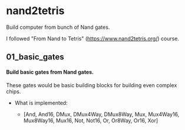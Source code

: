 # nand2tetris
Build computer from bunch of Nand gates.

I followed "From Nand to Tetris" (https://www.nand2tetris.org/) course. 


## 01_basic_gates
#### Build basic gates from Nand gates.
These gates would be basic building blocks for building even complex chips.

- What is implemented: 

  - [And, And16, DMux, DMux4Way, DMux8Way, Mux, Mux4Way16, Mux8Way16, Mux16, Not, Not16, Or, Or8Way, Or16, Xor]
